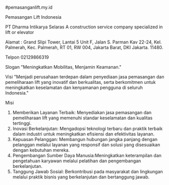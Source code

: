 #pemasanganlift.my.id

Pemasangan Lift Indonesia

PT Dharma Intikarya Selaras
A construction service company specialized in lift or elevator 

Alamat :
Grand Slipi Tower, Lantai 5 Unit F, Jalan S. Parman Kav 22-24, Kel. Palmerah, Kec. Palmerah, RT 01, RW 004, Jakarta Barat, DKI Jakarta. 11480.

Telpon 02129866319


Slogan
"Meningkatkan Mobilitas, Menjamin Keamanan."

Visi
"Menjadi perusahaan terdepan dalam penyediaan jasa pemasangan dan pemeliharaan lift yang inovatif dan berkualitas, serta berkomitmen untuk meningkatkan keselamatan dan kenyamanan pengguna di seluruh Indonesia."

Misi
1. Memberikan Layanan Terbaik: Menyediakan jasa pemasangan dan pemeliharaan lift yang memenuhi standar keselamatan dan kualitas tertinggi.
2. Inovasi Berkelanjutan: Mengadopsi teknologi terbaru dan praktik terbaik dalam industri untuk meningkatkan efisiensi dan efektivitas layanan.
3. Kepuasan Pelanggan: Membangun hubungan jangka panjang dengan pelanggan melalui layanan yang responsif dan solusi yang disesuaikan dengan kebutuhan mereka.
4. Pengembangan Sumber Daya Manusia:Meningkatkan keterampilan dan pengetahuan karyawan melalui pelatihan dan pengembangan berkelanjutan.
5. Tanggung Jawab Sosial: Berkontribusi pada masyarakat dan lingkungan melalui praktik bisnis yang berkelanjutan dan bertanggung jawab.

